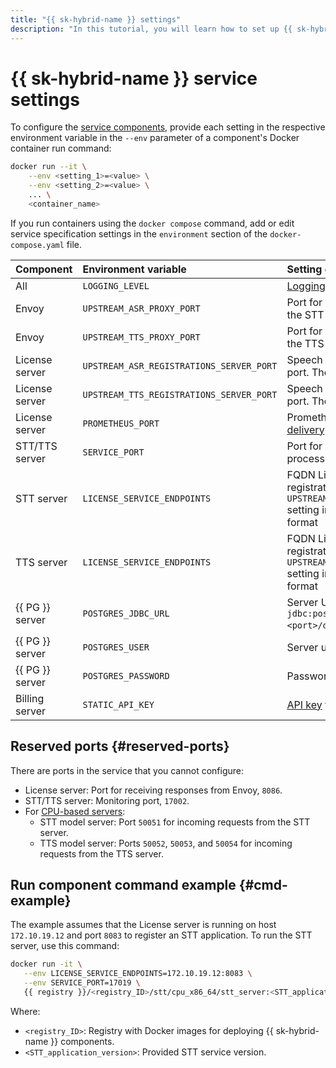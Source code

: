 ```yaml
---
title: "{{ sk-hybrid-name }} settings"
description: "In this tutorial, you will learn how to set up {{ sk-hybrid-name }} components."
---
```


# {{ sk-hybrid-name }} service settings

To configure the [service components](architecture.md), provide each setting in the respective environment variable in the `--env` parameter of a component's Docker container run command:

```bash
docker run --it \
    --env <setting_1>=<value> \
    --env <setting_2>=<value> \
    ... \
    <container_name>
```

If you run containers using the `docker compose` command, add or edit service specification settings in the `environment` section of the `docker-compose.yaml` file.

| **Component** | **Environment variable** | **Setting description** |
|:---------------|:-----------------------------------------|:---------------------------------------------------------------------------------------------------------------------------------------------------------|
| All | `LOGGING_LEVEL` | [Logging level](operations/logging.md). The default value is `INFO`. |
| Envoy | `UPSTREAM_ASR_PROXY_PORT` | Port for handling incoming requests for the STT server. The default value is `8080`. |
| Envoy | `UPSTREAM_TTS_PROXY_PORT` | Port for handling incoming requests for the TTS server. The default value is `9080`. |
| License server | `UPSTREAM_ASR_REGISTRATIONS_SERVER_PORT` | Speech recognition service registration port. The default value is `8087`. |
| License server | `UPSTREAM_TTS_REGISTRATIONS_SERVER_PORT` | Speech synthesis service registration port. The default value is `9087`. |
| License server | `PROMETHEUS_PORT` | Prometheus port for [service metric delivery](monitoring.md). The default value is `8003`. |
| STT/TTS server | `SERVICE_PORT` | Port for making requests to speech/text processing services |
| STT server | `LICENSE_SERVICE_ENDPOINTS` | FQDN License server and the service registration server specified in the `UPSTREAM_ASR_REGISTRATIONS_SERVER_PORT` setting in `<FQDN_License_server>:<port>` format |
| TTS server | `LICENSE_SERVICE_ENDPOINTS` | FQDN License server and the service registration server specified in the `UPSTREAM_TTS_REGISTRATIONS_SERVER_PORT` setting in `<FQDN_License_server>:<port>` format |
| {{ PG }} server | `POSTGRES_JDBC_URL` | Server URL in the `jdbc:postgresql://host:<port>/database?properties` format |
| {{ PG }} server | `POSTGRES_USER` | Server user name |
| {{ PG }} server | `POSTGRES_PASSWORD` | Password to access the server |
| Billing server | `STATIC_API_KEY` | [API key](../iam/concepts/authorization/api-key.md) for authentication on the server |

## Reserved ports {#reserved-ports}

There are ports in the service that you cannot configure:

* License server: Port for receiving responses from Envoy, `8086`.
* STT/TTS server: Monitoring port, `17002`.
* For [CPU-based servers](system-requirements-cpu.md):
   * STT model server: Port `50051` for incoming requests from the STT server.
   * TTS model server: Ports `50052`, `50053`, and `50054` for incoming requests from the TTS server.

## Run component command example {#cmd-example}

The example assumes that the License server is running on host `172.10.19.12` and port `8083` to register an STT application. To run the STT server, use this command:

```bash
docker run -it \
   --env LICENSE_SERVICE_ENDPOINTS=172.10.19.12:8083 \
   --env SERVICE_PORT=17019 \
   {{ registry }}/<registry_ID>/stt/cpu_x86_64/stt_server:<STT_application_version>
```

Where:

* `<registry_ID>`: Registry with Docker images for deploying {{ sk-hybrid-name }} components.
* `<STT_application_version>`: Provided STT service version.
